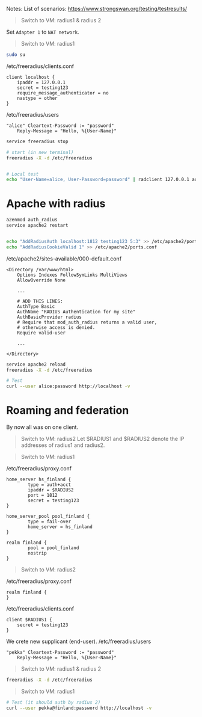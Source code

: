 Notes:
List of scenarios: https://www.strongswan.org/testing/testresults/

> Switch to VM: radius1 & radius 2

Set `Adapter 1` to `NAT network`.

> Switch to VM: radius1

```bash
sudo su
```

/etc/freeradius/clients.conf
```text
client localhost {
    ipaddr = 127.0.0.1
    secret = testing123
    require_message_authenticator = no
    nastype = other
}
```

/etc/freeradius/users
```text
"alice" Cleartext-Password := "password"
    Reply-Message = "Hello, %{User-Name}"
```

```bash
service freeradius stop

# start (in new terminal)
freeradius -X -d /etc/freeradius


# Local test
echo "User-Name=alice, User-Password=password" | radclient 127.0.0.1 auth testing123 -x
```

# Apache with radius
```bash
a2enmod auth_radius
service apache2 restart


echo "AddRadiusAuth localhost:1812 testing123 5:3" >> /etc/apache2/ports.conf
echo "AddRadiusCookieValid 1" >> /etc/apache2/ports.conf
```

/etc/apache2/sites-available/000-default.conf
```text
<Directory /var/www/html>
    Options Indexes FollowSymLinks MultiViews
    AllowOverride None

    ...
    
    # ADD THIS LINES:
    AuthType Basic
    AuthName "RADIUS Authentication for my site"
    AuthBasicProvider radius
    # Require that mod_auth_radius returns a valid user,
    # otherwise access is denied.
    Require valid-user
 
    ...   
    
</Directory>
```

```bash
service apache2 reload
freeradius -X -d /etc/freeradius

# Test
curl --user alice:password http://localhost -v
```

# Roaming and federation
By now all was on one client.

> Switch to VM: radius2
> Let $RADIUS1 and $RADIUS2 denote the IP addresses of radius1 and radius2.

> Switch to VM: radius1

/etc/freeradius/proxy.conf
```text
home_server hs_finland {
        type = auth+acct
        ipaddr = $RADIUS2
        port = 1812
        secret = testing123
}

home_server_pool pool_finland {
        type = fail-over
        home_server = hs_finland
}

realm finland {
        pool = pool_finland
        nostrip
}
```

> Switch to VM: radius2

/etc/freeradius/proxy.conf
```text
realm finland {
}
```

/etc/freeradius/clients.conf
```text
client $RADIUS1 {
    secret = testing123
}
```

We crete new supplicant (end-user).
/etc/freeradius/users
```text
"pekka" Cleartext-Password := "password"
    Reply-Message = "Hello, %{User-Name}"
```

> Switch to VM: radius1 & radius 2

```bash
freeradius -X -d /etc/freeradius
```

> Switch to VM: radius1
```bash
# Test (it should auth by radius 2)
curl --user pekka@finland:password http://localhost -v
```
